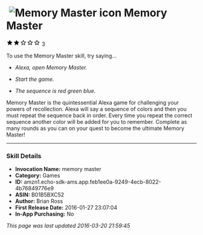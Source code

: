 # &nbsp;<img src="https://github.com/dale3h/alexa-skills-list/raw/master/skills/memory-master/B01B5BXC52/app_icon" alt="Memory Master icon" width="36"> Memory Master
![2 stars](../../../images/ic_star_black_18dp_1x.png)![2 stars](../../../images/ic_star_black_18dp_1x.png)![2 stars](../../../images/ic_star_border_black_18dp_1x.png)![2 stars](../../../images/ic_star_border_black_18dp_1x.png)![2 stars](../../../images/ic_star_border_black_18dp_1x.png) 3

To use the Memory Master skill, try saying...

* *Alexa, open Memory Master.*

* *Start the game.*

* *The sequence is red green blue.*

Memory Master is the quintessential Alexa game for challenging your powers of recollection. Alexa will say a sequence of colors and then you must repeat the sequence back in order. Every time you repeat the correct sequence another color will be added for you to remember. Complete as many rounds as you can on your quest to become the ultimate Memory Master!

***

### Skill Details

* **Invocation Name:** memory master
* **Category:** Games
* **ID:** amzn1.echo-sdk-ams.app.feb1ee0a-9249-4ecb-8022-4b76849776e9
* **ASIN:** B01B5BXC52
* **Author:** Brian Ross
* **First Release Date:** 2016-01-27 23:07:04
* **In-App Purchasing:** No

*This page was last updated 2016-03-20 21:59:45*
